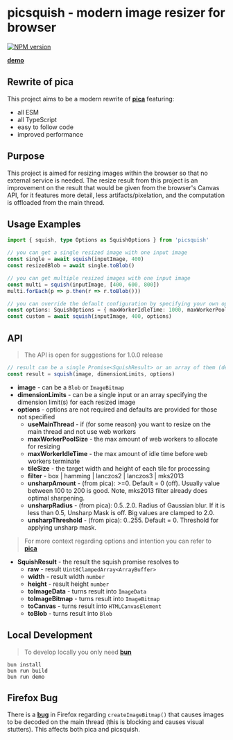 picsquish - modern image resizer for browser
===========================================
[![NPM version](https://img.shields.io/npm/v/picsquish.svg)](https://www.npmjs.org/package/picsquish)

[__demo__](https://sabercoy.github.io/picsquish/demo/)

Rewrite of pica
---------------------------------
This project aims to be a modern rewrite of [__pica__](https://github.com/nodeca/pica) featuring:

  - all ESM
  - all TypeScript
  - easy to follow code
  - improved performance

Purpose
---------------------------------
This project is aimed for resizing images within the browser so that no external service is needed. The resize result from this project is an improvement on the result that would be given from the browser's Canvas API, for it features more detail, less artifacts/pixelation, and the computation is offloaded from the main thread.

Usage Examples
---------------------------------
```ts
import { squish, type Options as SquishOptions } from 'picsquish'

// you can get a single resized image with one input image
const single = await squish(inputImage, 400)
const resizedBlob = await single.toBlob()

// you can get multiple resized images with one input image
const multi = squish(inputImage, [400, 600, 800])
multi.forEach(p => p.then(r => r.toBlob()))

// you can override the default configuration by specifying your own options
const options: SquishOptions = { maxWorkerIdleTime: 1000, maxWorkerPoolSize: 6 }
const custom = await squish(inputImage, 400, options)
```

API
---------------------------------
> The API is open for suggestions for 1.0.0 release
```ts
// result can be a single Promise<SquishResult> or an array of them (depending on dimensionLimits)
const result = squish(image, dimensionLimits, options)
```
- __image__ - can be a `Blob` or `ImageBitmap`
- __dimensionLimits__ - can be a single input or an array specifying the dimension limit(s) for each resized image
- __options__ - options are not required and defaults are provided for those not specified
  - __useMainThread__ - if (for some reason) you want to resize on the main thread and not use web workers
  - __maxWorkerPoolSize__ - the max amount of web workers to allocate for resizing
  - __maxWorkerIdleTime__ - the max amount of idle time before web workers terminate
  - __tileSize__ - the target width and height of each tile for processing
  - __filter__ - box | hamming | lanczos2 | lanczos3 | mks2013
  - __unsharpAmount__ - (from pica): >=0. Default = 0 (off). Usually value between 100 to 200 is good. Note, mks2013 filter already does optimal sharpening.
  - __unsharpRadius__ - (from pica): 0.5..2.0. Radius of Gaussian blur. If it is less than 0.5, Unsharp Mask is off. Big values are clamped to 2.0.
  - __unsharpThreshold__ - (from pica): 0..255. Default = 0. Threshold for applying unsharp mask.

> For more context regarding options and intention you can refer to [__pica__](https://github.com/nodeca/pica)
- __SquishResult__ - the result the squish promise resolves to
  - __raw__ - result `Uint8ClampedArray<ArrayBuffer>`
  - __width__ - result width `number`
  - __height__ - result height `number`
  - __toImageData__ - turns result into `ImageData`
  - __toImageBitmap__ - turns result into `ImageBitmap`
  - __toCanvas__ - turns result into `HTMLCanvasElement`
  - __toBlob__ - turns result into `Blob`

Local Development
---------------------------------
> To develop locally you only need [__bun__](https://bun.sh)
```
bun install
bun run build
bun run demo
```

Firefox Bug
---------------------------------
There is a [__bug__](https://bugzilla.mozilla.org/show_bug.cgi?id=1969390) in Firefox regarding `createImageBitmap()` that causes images to be decoded on the main thread (this is blocking and causes visual stutters). This affects both pica and picsquish.

